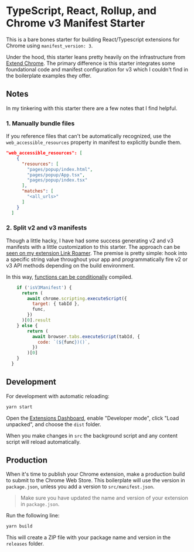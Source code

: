 # TypeScript, React, Rollup, and Chrome v3 Manifest Starter

This is a bare bones starter for building React/Typescript extensions for Chrome using `manifest_version: 3`.

Under the hood, this starter leans pretty heavily on the infrastructure from [Extend Chrome](https://www.extend-chrome.dev/rollup-plugin). The primary difference is this starter integrates some foundational code and manifest configuration for v3 which I couldn't find in the boilerplate examples they offer.

## Notes

In my tinkering with this starter there are a few notes that I find helpful.

### 1. Manually bundle files

If you reference files that can't be automatically recognized, use the `web_accessible_resources` property in manifest to explicitly bundle them.

```json
"web_accessible_resources": [
    {
      "resources": [
        "pages/popup/index.html",
        "pages/popup/App.tsx",
        "pages/popup/index.tsx"
      ],
      "matches": [
        "<all_urls>"
      ]
    }
  ]
```

### 2. Split v2 and v3 manifests

Though a little hacky, I have had some success generating v2 and v3 manifests with a little customization to this starter. The approach can be [seen on my extension Link Roamer](https://github.com/rossmoody/link-roamer/blob/main/rollup.config.js). The premise is pretty simple: hook into a specific string value throughout your app and programmatically fire v2 or v3 API methods depending on the build environment.

In this way, [functions can be conditionally](https://github.com/rossmoody/link-roamer/blob/main/src/scripts/Chrome.ts) compiled.

```js
    if ('isV3Manifest') {
      return (
        await chrome.scripting.executeScript({
          target: { tabId },
          func,
        })
      )[0].result
    } else {
        return (
          await browser.tabs.executeScript(tabId, {
            code: `(${func})()`,
          })
        )[0]
    }
  }
```


## Development

For development with automatic reloading:

```sh
yarn start
```

Open the [Extensions Dashboard](chrome://extensions), enable "Developer mode",
click "Load unpacked", and choose the `dist` folder.

When you make changes in `src` the background script and any content script will
reload automatically.

## Production

When it's time to publish your Chrome extension, make a production build to
submit to the Chrome Web Store. This boilerplate will use the version in
`package.json`, unless you add a version to `src/manifest.json`.

> Make sure you have updated the name and version of your extension in
> `package.json`.

Run the following line:

```sh
yarn build
```

This will create a ZIP file with your package name and version in the `releases`
folder.
